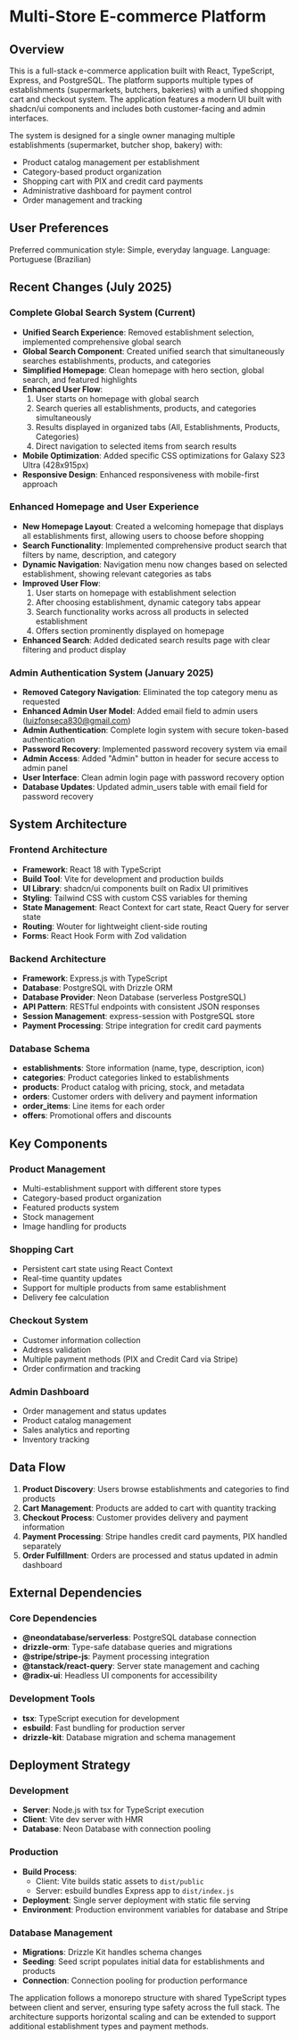 # Multi-Store E-commerce Platform

## Overview

This is a full-stack e-commerce application built with React, TypeScript, Express, and PostgreSQL. The platform supports multiple types of establishments (supermarkets, butchers, bakeries) with a unified shopping cart and checkout system. The application features a modern UI built with shadcn/ui components and includes both customer-facing and admin interfaces.

The system is designed for a single owner managing multiple establishments (supermarket, butcher shop, bakery) with:
- Product catalog management per establishment
- Category-based product organization
- Shopping cart with PIX and credit card payments
- Administrative dashboard for payment control
- Order management and tracking

## User Preferences

Preferred communication style: Simple, everyday language.
Language: Portuguese (Brazilian)

## Recent Changes (July 2025)

### Complete Global Search System (Current)
- **Unified Search Experience**: Removed establishment selection, implemented comprehensive global search
- **Global Search Component**: Created unified search that simultaneously searches establishments, products, and categories
- **Simplified Homepage**: Clean homepage with hero section, global search, and featured highlights
- **Enhanced User Flow**:
  1. User starts on homepage with global search
  2. Search queries all establishments, products, and categories simultaneously
  3. Results displayed in organized tabs (All, Establishments, Products, Categories)
  4. Direct navigation to selected items from search results
- **Mobile Optimization**: Added specific CSS optimizations for Galaxy S23 Ultra (428x915px)
- **Responsive Design**: Enhanced responsiveness with mobile-first approach

### Enhanced Homepage and User Experience
- **New Homepage Layout**: Created a welcoming homepage that displays all establishments first, allowing users to choose before shopping
- **Search Functionality**: Implemented comprehensive product search that filters by name, description, and category
- **Dynamic Navigation**: Navigation menu now changes based on selected establishment, showing relevant categories as tabs
- **Improved User Flow**: 
  1. User starts on homepage with establishment selection
  2. After choosing establishment, dynamic category tabs appear
  3. Search functionality works across all products in selected establishment
  4. Offers section prominently displayed on homepage
- **Enhanced Search**: Added dedicated search results page with clear filtering and product display

### Admin Authentication System (January 2025)
- **Removed Category Navigation**: Eliminated the top category menu as requested
- **Enhanced Admin User Model**: Added email field to admin users (luizfonseca830@gmail.com)
- **Admin Authentication**: Complete login system with secure token-based authentication
- **Password Recovery**: Implemented password recovery system via email
- **Admin Access**: Added "Admin" button in header for secure access to admin panel
- **User Interface**: Clean admin login page with password recovery option
- **Database Updates**: Updated admin_users table with email field for password recovery

## System Architecture

### Frontend Architecture
- **Framework**: React 18 with TypeScript
- **Build Tool**: Vite for development and production builds
- **UI Library**: shadcn/ui components built on Radix UI primitives
- **Styling**: Tailwind CSS with custom CSS variables for theming
- **State Management**: React Context for cart state, React Query for server state
- **Routing**: Wouter for lightweight client-side routing
- **Forms**: React Hook Form with Zod validation

### Backend Architecture
- **Framework**: Express.js with TypeScript
- **Database**: PostgreSQL with Drizzle ORM
- **Database Provider**: Neon Database (serverless PostgreSQL)
- **API Pattern**: RESTful endpoints with consistent JSON responses
- **Session Management**: express-session with PostgreSQL store
- **Payment Processing**: Stripe integration for credit card payments

### Database Schema
- **establishments**: Store information (name, type, description, icon)
- **categories**: Product categories linked to establishments
- **products**: Product catalog with pricing, stock, and metadata
- **orders**: Customer orders with delivery and payment information
- **order_items**: Line items for each order
- **offers**: Promotional offers and discounts

## Key Components

### Product Management
- Multi-establishment support with different store types
- Category-based product organization
- Featured products system
- Stock management
- Image handling for products

### Shopping Cart
- Persistent cart state using React Context
- Real-time quantity updates
- Support for multiple products from same establishment
- Delivery fee calculation

### Checkout System
- Customer information collection
- Address validation
- Multiple payment methods (PIX and Credit Card via Stripe)
- Order confirmation and tracking

### Admin Dashboard
- Order management and status updates
- Product catalog management
- Sales analytics and reporting
- Inventory tracking

## Data Flow

1. **Product Discovery**: Users browse establishments and categories to find products
2. **Cart Management**: Products are added to cart with quantity tracking
3. **Checkout Process**: Customer provides delivery and payment information
4. **Payment Processing**: Stripe handles credit card payments, PIX handled separately
5. **Order Fulfillment**: Orders are processed and status updated in admin dashboard

## External Dependencies

### Core Dependencies
- **@neondatabase/serverless**: PostgreSQL database connection
- **drizzle-orm**: Type-safe database queries and migrations
- **@stripe/stripe-js**: Payment processing integration
- **@tanstack/react-query**: Server state management and caching
- **@radix-ui**: Headless UI components for accessibility

### Development Tools
- **tsx**: TypeScript execution for development
- **esbuild**: Fast bundling for production server
- **drizzle-kit**: Database migration and schema management

## Deployment Strategy

### Development
- **Server**: Node.js with tsx for TypeScript execution
- **Client**: Vite dev server with HMR
- **Database**: Neon Database with connection pooling

### Production
- **Build Process**: 
  - Client: Vite builds static assets to `dist/public`
  - Server: esbuild bundles Express app to `dist/index.js`
- **Deployment**: Single server deployment with static file serving
- **Environment**: Production environment variables for database and Stripe

### Database Management
- **Migrations**: Drizzle Kit handles schema changes
- **Seeding**: Seed script populates initial data for establishments and products
- **Connection**: Connection pooling for production performance

The application follows a monorepo structure with shared TypeScript types between client and server, ensuring type safety across the full stack. The architecture supports horizontal scaling and can be extended to support additional establishment types and payment methods.